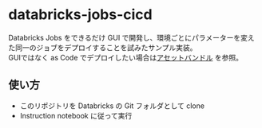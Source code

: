 # databricks-jobs-cicd

Databricks Jobs をできるだけ GUI で開発し、環境ごとにパラメーターを変えた同一のジョブをデプロイすることを試みたサンプル実装。  
GUIではなく as Code でデプロイしたい場合は[アセットバンドル](https://docs.databricks.com/ja/dev-tools/bundles/index.html) を参照。

## 使い方
- このリポジトリを Databricks の Git フォルダとして clone
- Instruction notebook に従って実行